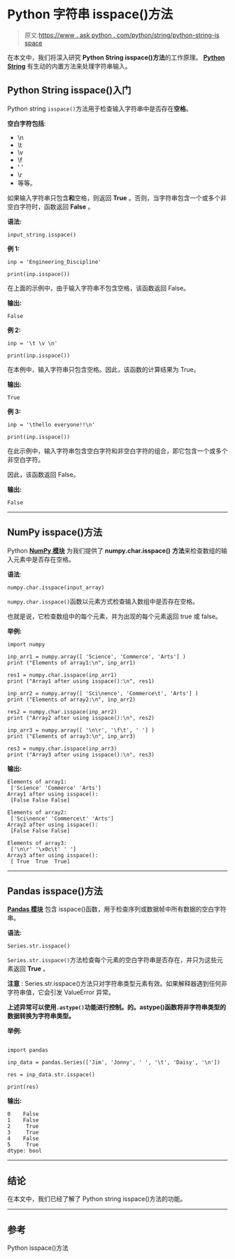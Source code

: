 # Python 字符串 isspace()方法

> 原文:[https://www . ask python . com/python/string/python-string-is space](https://www.askpython.com/python/string/python-string-isspace)

在本文中，我们将深入研究 **Python String isspace()方法**的工作原理。 **[Python String](https://www.askpython.com/python/string/python-string-functions)** 有生动的内置方法来处理字符串输入。

## Python String isspace()入门

Python string `isspace()`方法用于检查输入字符串中是否存在**空格**。

**空白字符包括**:

*   \n
*   \t
*   \v
*   \f
*   ' '
*   \r
*   等等。

如果输入字符串只包含**和**空格，则返回 **True** 。否则，当字符串包含一个或多个非空白字符时，函数返回 **False** 。

**语法:**

```
input_string.isspace()

```

**例 1:**

```
inp = 'Engineering_Discipline'

print(inp.isspace()) 

```

在上面的示例中，由于输入字符串不包含空格，该函数返回 False。

**输出:**

```
False

```

**例 2:**

```
inp = '\t \v \n'

print(inp.isspace()) 

```

在本例中，输入字符串只包含空格。因此，该函数的计算结果为 True。

**输出:**

```
True

```

**例 3:**

```
inp = '\thello everyone!!\n'

print(inp.isspace()) 

```

在此示例中，输入字符串包含空白字符和非空白字符的组合，即它包含一个或多个非空白字符。

因此，该函数返回 False。

**输出:**

```
False

```

* * *

## NumPy isspace()方法

Python **[NumPy 模块](https://www.askpython.com/python-modules/numpy/python-numpy-arrays)** 为我们提供了 **numpy.char.isspace()** **方法**来检查数组的输入元素中是否存在空格。

**语法**:

```
numpy.char.isspace(input_array)

```

`numpy.char.isspace()`函数以元素方式检查输入数组中是否存在空格。

也就是说，它检查数组中的每个元素，并为出现的每个元素返回 true 或 false。

**举例:**

```
import numpy

inp_arr1 = numpy.array([ 'Science', 'Commerce', 'Arts'] ) 
print ("Elements of array1:\n", inp_arr1)  

res1 = numpy.char.isspace(inp_arr1) 
print ("Array1 after using isspace():\n", res1) 

inp_arr2 = numpy.array([ 'Sci\nence', 'Commerce\t', 'Arts'] ) 
print ("Elements of array2:\n", inp_arr2)  

res2 = numpy.char.isspace(inp_arr2) 
print ("Array2 after using isspace():\n", res2) 

inp_arr3 = numpy.array([ '\n\r', '\f\t', ' '] ) 
print ("Elements of array3:\n", inp_arr3)  

res3 = numpy.char.isspace(inp_arr3) 
print ("Array3 after using isspace():\n", res3) 

```

**输出:**

```
Elements of array1:
 ['Science' 'Commerce' 'Arts']
Array1 after using isspace():
 [False False False]

Elements of array2:
 ['Sci\nence' 'Commerce\t' 'Arts']
Array2 after using isspace():
 [False False False]

Elements of array3:
 ['\n\r' '\x0c\t' ' ']
Array3 after using isspace():
 [ True  True  True]

```

* * *

## Pandas isspace()方法

**[Pandas 模块](https://www.askpython.com/python-modules/pandas/python-pandas-module-tutorial)** 包含 isspace()函数，用于检查序列或数据帧中所有数据的空白字符串。

**语法:**

```
Series.str.isspace()

```

`Series.str.isspace()`方法检查每个元素的空白字符串是否存在，并只为这些元素返回 **True** 。

**注意** : Series.str.isspace()方法只对字符串类型元素有效。如果解释器遇到任何非字符串值，它会引发 ValueError 异常。

**上述异常可以使用`.astype()`功能进行控制。的。astype()函数将非字符串类型的数据转换为字符串类型。**

**举例:**

```

import pandas 

inp_data = pandas.Series(['Jim', 'Jonny', ' ', '\t', 'Daisy', '\n']) 

res = inp_data.str.isspace() 

print(res) 

```

**输出:**

```
0    False
1    False
2     True
3     True
4    False
5     True
dtype: bool

```

* * *

## 结论

在本文中，我们已经了解了 Python string isspace()方法的功能。

* * *

## 参考

Python isspace()方法